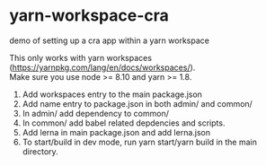 # yarn-workspace-cra
demo of setting up a cra app within a yarn workspace

This only works with yarn workspaces (https://yarnpkg.com/lang/en/docs/workspaces/).  
Make sure you use node >= 8.10 and yarn >= 1.8.

1. Add workspaces entry to the main package.json
1. Add name entry to package.json in both admin/ and common/
1. In admin/ add dependency to common/
1. In common/ add babel related depdencies and scripts.
1. Add lerna in main package.json and add lerna.json
1. To start/build in dev mode, run yarn start/yarn build in the main directory.
